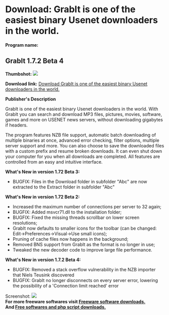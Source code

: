 # Download: GrabIt is one of the easiest binary Usenet downloaders in the world.

**Program name:**

## GrabIt 1.7.2 Beta 4

  
**Thumbshot:** ![](http://www.freewarefiles.com/screenshot/grabit_md.gif)   
  
**Download link:** [Download GrabIt is one of the easiest binary Usenet downloaders in the world.](http://freesoftwares.boysofts.com/GrabIt-Beta_program_19352.html)  
  


**Publisher's Description**  
  


GrabIt is one of the easiest binary Usenet downloaders in the world. With GrabIt you can search and download MP3 files, pictures, movies, software, games and more on USENET news servers, without downloading gigabytes if headers. 

The program features NZB file support, automatic batch downloading of multiple binaries at once, advanced error checking, filter options, multiple server support and more. You can also choose to save the downloaded files with a custom prefix and resume broken downloads. It can even shut down your computer for you when all downloads are completed. All features are controlled from an easy and intuitive interface.

**What's New in version 1.72 Beta 3:**

  * BUGFIX: Files in the Download folder in subfolder "Abc" are now extracted to the Extract folder in subfolder "Abc" 

**What's New in version 1.72 Beta 2:**

  * Increased the maximum number of connections per server to 32 again; 
  * BUGFIX: Added msvcr71.dll to the installation folder; 
  * BUGFIX: Fixed the missing threads scrollbar on lower screen resolutions; 
  * GrabIt now defaults to smaller icons for the toolbar (can be changed: Edit->Preferences->Visual->Use small icons); 
  * Pruning of cache files now happens in the background; 
  * Removed BNS support from GrabIt as the format is no longer in use; 
  * Tweaked the new decoder code to improve large file performance. 

**What's New in version 1.7.2 Beta 4:**

  * BUGFIX: Removed a stack overflow vulnerability in the NZB importer that Niels Teusink discovered 
  * BUGFIX: GrabIt no longer disconnects on every server error, lowering the possibility of a 'Connection limit reached' error 

  
  
Screenshot: ![](http://www.freewarefiles.com/screenshot/grabit.gif)   
**For more freeware softwares visit [Freeware software downloads.](http://freesoftwares.boysofts.com/)**   
**And [Free softwares and php script downloads.](http://www.boysofts.com/)**
